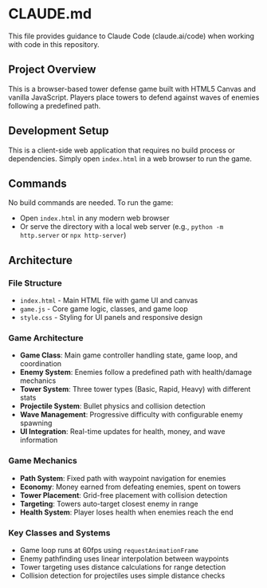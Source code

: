 # CLAUDE.md

This file provides guidance to Claude Code (claude.ai/code) when working with code in this repository.

## Project Overview

This is a browser-based tower defense game built with HTML5 Canvas and vanilla JavaScript. Players place towers to defend against waves of enemies following a predefined path.

## Development Setup

This is a client-side web application that requires no build process or dependencies. Simply open `index.html` in a web browser to run the game.

## Commands

No build commands are needed. To run the game:
- Open `index.html` in any modern web browser
- Or serve the directory with a local web server (e.g., `python -m http.server` or `npx http-server`)

## Architecture

### File Structure
- `index.html` - Main HTML file with game UI and canvas
- `game.js` - Core game logic, classes, and game loop
- `style.css` - Styling for UI panels and responsive design

### Game Architecture
- **Game Class**: Main game controller handling state, game loop, and coordination
- **Enemy System**: Enemies follow a predefined path with health/damage mechanics
- **Tower System**: Three tower types (Basic, Rapid, Heavy) with different stats
- **Projectile System**: Bullet physics and collision detection
- **Wave Management**: Progressive difficulty with configurable enemy spawning
- **UI Integration**: Real-time updates for health, money, and wave information

### Game Mechanics
- **Path System**: Fixed path with waypoint navigation for enemies
- **Economy**: Money earned from defeating enemies, spent on towers
- **Tower Placement**: Grid-free placement with collision detection
- **Targeting**: Towers auto-target closest enemy in range
- **Health System**: Player loses health when enemies reach the end

### Key Classes and Systems
- Game loop runs at 60fps using `requestAnimationFrame`
- Enemy pathfinding uses linear interpolation between waypoints
- Tower targeting uses distance calculations for range detection
- Collision detection for projectiles uses simple distance checks